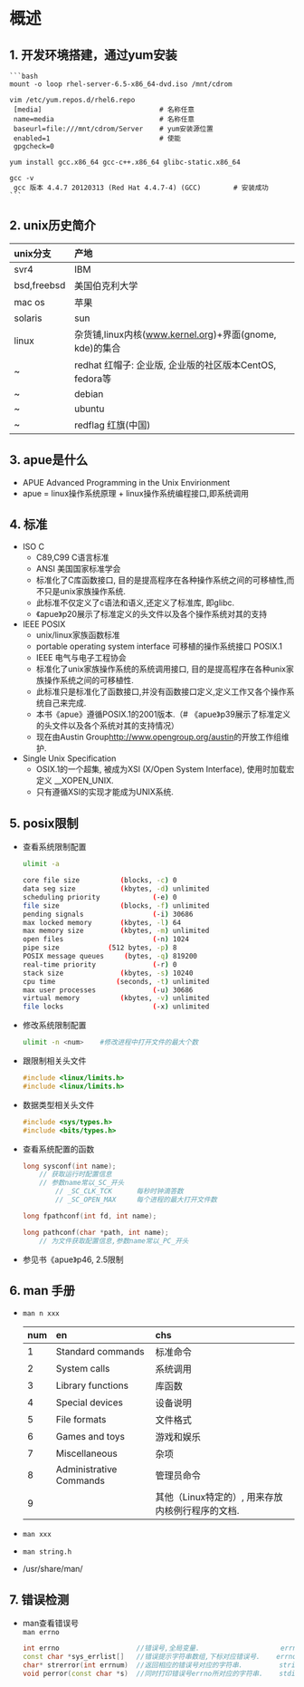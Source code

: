 # 概述

## 1. 开发环境搭建，通过yum安装

    ```bash
    mount -o loop rhel-server-6.5-x86_64-dvd.iso /mnt/cdrom

    vim /etc/yum.repos.d/rhel6.repo    
     [media]                             # 名称任意
     name=media                          # 名称任意
     baseurl=file:///mnt/cdrom/Server    # yum安装源位置
     enabled=1                           # 使能
     gpgcheck=0 

    yum install gcc.x86_64 gcc-c++.x86_64 glibc-static.x86_64

    gcc -v
     gcc 版本 4.4.7 20120313 (Red Hat 4.4.7-4) (GCC)        # 安装成功
    ```

## 2. unix历史简介

unix分支    | 产地
:---------- | :---
svr4        | IBM
bsd,freebsd | 美国伯克利大学
mac os      | 苹果
solaris     | sun
linux       | 杂货铺,linux内核(www.kernel.org)+界面(gnome, kde)的集合
~           | redhat 红帽子: 企业版, 企业版的社区版本CentOS, fedora等
~           | debian
~           | ubuntu
~           | redflag 红旗(中国)

## 3. apue是什么

- APUE    Advanced Programming in the Unix Envirionment
- apue = linux操作系统原理 + linux操作系统编程接口,即系统调用

## 4. 标准

- ISO C
  - C89,C99    C语言标准
  - ANSI    美国国家标准学会
  - 标准化了C库函数接口, 目的是提高程序在各种操作系统之间的可移植性,而不只是unix家族操作系统.
  - 此标准不仅定义了c语法和语义,还定义了标准库, 即glibc.
  - 《apue》p20展示了标准定义的头文件以及各个操作系统对其的支持
- IEEE POSIX
  - unix/linux家族函数标准
  - portable operating system interface 可移植的操作系统接口 POSIX.1
  - IEEE    电气与电子工程协会
  - 标准化了unix家族操作系统的系统调用接口, 目的是提高程序在各种unix家族操作系统之间的可移植性.
  - 此标准只是标准化了函数接口,并没有函数接口定义,定义工作又各个操作系统自己来完成.
  - 本书《apue》遵循POSIX.1的2001版本.（# 《apue》p39展示了标准定义的头文件以及各个系统对其的支持情况）
  - 现在由Austin Group<http://www.opengroup.org/austin>的开放工作组维护.
- Single Unix Specification
  - OSIX.1的一个超集, 被成为XSI (X/Open System Interface), 使用时加载宏定义 __XOPEN_UNIX.
  - 只有遵循XSI的实现才能成为UNIX系统.

## 5. posix限制

- 查看系统限制配置

    ```bash
    ulimit -a

    core file size          (blocks, -c) 0
    data seg size           (kbytes, -d) unlimited
    scheduling priority             (-e) 0
    file size               (blocks, -f) unlimited
    pending signals                 (-i) 30686
    max locked memory       (kbytes, -l) 64
    max memory size         (kbytes, -m) unlimited
    open files                      (-n) 1024
    pipe size            (512 bytes, -p) 8
    POSIX message queues     (bytes, -q) 819200
    real-time priority              (-r) 0
    stack size              (kbytes, -s) 10240
    cpu time               (seconds, -t) unlimited
    max user processes              (-u) 30686
    virtual memory          (kbytes, -v) unlimited
    file locks                      (-x) unlimited
    ```

- 修改系统限制配置

    ```bash
    ulimit -n <num>    #修改进程中打开文件的最大个数
    ```

- 跟限制相关头文件

    ```cpp
    #include <linux/limits.h>
    #include <linux/limits.h>
    ```

- 数据类型相关头文件

    ```cpp
    #include <sys/types.h>
    #include <bits/types.h>
    ```

- 查看系统配置的函数

    ```cpp
    long sysconf(int name);
        // 获取运行时配置信息
        // 参数name常以_SC_开头
            // _SC_CLK_TCK      每秒时钟滴答数
            // _SC_OPEN_MAX     每个进程的最大打开文件数

    long fpathconf(int fd, int name);

    long pathconf(char *path, int name);
        // 为文件获取配置信息,参数name常以_PC_开头
    ```

- 参见书《apue》p46, 2.5限制

## 6. man 手册

- `man n xxx`

    num | en | chs
    :--- | :--- | :---
    1 | Standard commands | 标准命令
    2 | System calls | 系统调用
    3 | Library functions | 库函数
    4 | Special devices | 设备说明
    5 | File formats | 文件格式
    6 | Games and toys | 游戏和娱乐
    7 | Miscellaneous | 杂项
    8 | Administrative Commands | 管理员命令
    9 |  | 其他（Linux特定的）, 用来存放内核例行程序的文档.

- `man xxx`
- `man string.h`
- /usr/share/man/

## 7. 错误检测

- man查看错误号  
    `man errno`

    ```cpp
    int errno                   //错误号,全局变量.                    errno.h
    const char *sys_errlist[]   //错误提示字符串数组,下标对应错误号.    errno.h
    char* strerror(int errnum)  //返回相应的错误号对应的字符串.         string.h
    void perror(const char *s)  //同时打印错误号errno所对应的字符串.    stdio.h
    ```

